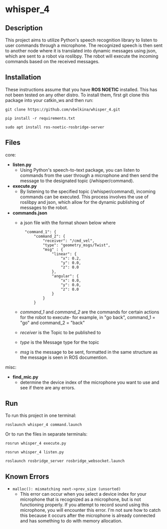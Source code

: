 # **whisper_4**

## **Description**

This project aims to utilize Python's speech recognition library to listen to user commands through a microphone. The recognized speech is then sent to another node where it is translated into dynamic messages using json, which are sent to a robot via roslibpy. The robot will execute the incoming commands based on the received messages. 

## **Installation**

These instructions assume that you have **ROS NOETIC** installed. This has not been tested on any other distro. To install them, first git clone this package into your catkin_ws and then run: 

`git clone https://github.com/vbelkina/whisper_4.git`

`pip install -r requirements.txt`

`sudo apt install ros-noetic-rosbridge-server`

## **Files**

core: 

- **listen.py**
    - Using Python's speech-to-text package, you can listen to commands from the user through a microphone and then send the message to the designated topic (/whisper/command).
- **execute.py**
    - By listening to the specified topic (/whisper/command), incoming commands can be executed. This process involves the use of roslibpy and json, which allow for the dynamic publishing of messages to the robot.
- **commands.json**
    - a json file with the format shown below where 

            "command_1": {
                "command_2": { 
                    "receiver": "/cmd_vel",
                    "type": "geometry_msgs/Twist",
                    "msg" : {
                        "linear": {
                            "x": 0.2,
                            "y": 0.0,
                            "z": 0.0
                        },
                        "angular": {
                            "x": 0.0,
                            "y": 0.0,
                            "z": 0.0
                        }
                    }
                }
    - *command_1* and *command_2* are the commands for certain actions for the robot to execute- for example, in "go back", command_1 = "go" and command_2 = "back"
    - *receiver* is the Topic to be published to 
    - *type* is the Message type for the topic
    - *msg* is the message to be sent, formatted in the same structure as the message is seen in ROS documention. 

misc: 

- **find_mic.py**
    - determine the device index of the microphone you want to use and see if there are any errors. 

## **Run**

To run this project in one terminal: 

`roslaunch whisper_4 command.launch`

Or to run the files in separate terminals:

`rosrun whisper_4 execute.py`

`rosrun whisper_4 listen.py`

`roslaunch rosbridge_server rosbridge_websocket.launch`



## **Known Errors**

- `malloc(): mismatching next->prev_size (unsorted)` 
    - This error can occur when you select a device index for your microphone that is recognized as a microphone, but is not functioning properly. If you attempt to record sound using this microphone, you will encounter this error. I'm not sure how to catch this because it occurs after the microphone is already connected and has something to do with memory allocation. 